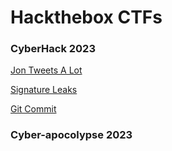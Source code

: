 # Hackthebox CTFs

### CyberHack 2023
[Jon Tweets A Lot](CyberHack2023/JonTweetsALot.md)

[Signature Leaks](CyberHack2023/SignatureLeaks.md)

[Git Commit](CyberHack2023/GitCommit.md)

### Cyber-apocolypse 2023
